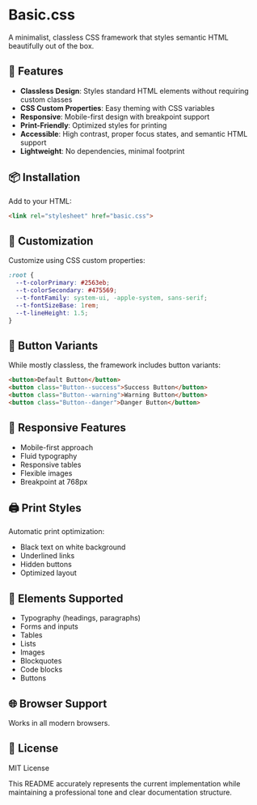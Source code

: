 # Basic.css


A minimalist, classless CSS framework that styles semantic HTML beautifully out of the box.

## 🎯 Features
- **Classless Design**: Styles standard HTML elements without requiring custom classes
- **CSS Custom Properties**: Easy theming with CSS variables
- **Responsive**: Mobile-first design with breakpoint support
- **Print-Friendly**: Optimized styles for printing
- **Accessible**: High contrast, proper focus states, and semantic HTML support
- **Lightweight**: No dependencies, minimal footprint

## 📦 Installation
Add to your HTML:
```html
<link rel="stylesheet" href="basic.css">
```

## 🎨 Customization
Customize using CSS custom properties:
```css
:root {
  --t-colorPrimary: #2563eb;
  --t-colorSecondary: #475569;
  --t-fontFamily: system-ui, -apple-system, sans-serif;
  --t-fontSizeBase: 1rem;
  --t-lineHeight: 1.5;
}
```

## 🔘 Button Variants
While mostly classless, the framework includes button variants:
```html
<button>Default Button</button>
<button class="Button--success">Success Button</button>
<button class="Button--warning">Warning Button</button>
<button class="Button--danger">Danger Button</button>
```

## 📱 Responsive Features
- Mobile-first approach
- Fluid typography
- Responsive tables
- Flexible images
- Breakpoint at 768px

## 🖨️ Print Styles
Automatic print optimization:
- Black text on white background
- Underlined links
- Hidden buttons
- Optimized layout

## 📝 Elements Supported
- Typography (headings, paragraphs)
- Forms and inputs
- Tables
- Lists
- Images
- Blockquotes
- Code blocks
- Buttons

## 🌐 Browser Support
Works in all modern browsers.

## 📜 License
MIT License

This README accurately represents the current implementation while maintaining a professional tone and clear documentation structure.